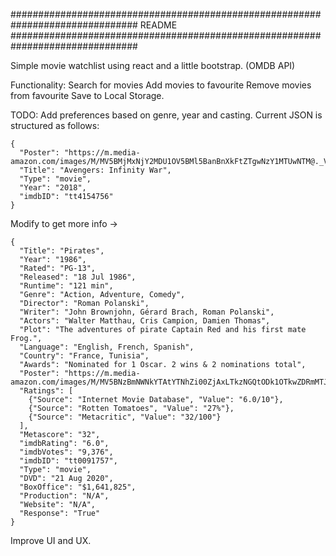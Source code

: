 ###############################################################################
                                   README
###############################################################################

Simple movie watchlist using react and a little bootstrap. (OMDB API)

Functionality:
Search for movies
Add movies to favourite
Remove movies from favourite
Save to Local Storage.

TODO:
Add preferences based on genre, year and casting.
Current JSON is structured as follows:

```
{
  "Poster": "https://m.media-amazon.com/images/M/MV5BMjMxNjY2MDU1OV5BMl5BanBnXkFtZTgwNzY1MTUwNTM@._V1_SX300.jpg",
  "Title": "Avengers: Infinity War",
  "Type": "movie",
  "Year": "2018",
  "imdbID": "tt4154756"
}
```
Modify to get more info ->
```
{
  "Title": "Pirates",
  "Year": "1986",
  "Rated": "PG-13",
  "Released": "18 Jul 1986",
  "Runtime": "121 min",
  "Genre": "Action, Adventure, Comedy",
  "Director": "Roman Polanski",
  "Writer": "John Brownjohn, Gérard Brach, Roman Polanski",
  "Actors": "Walter Matthau, Cris Campion, Damien Thomas",
  "Plot": "The adventures of pirate Captain Red and his first mate Frog.",
  "Language": "English, French, Spanish",
  "Country": "France, Tunisia",
  "Awards": "Nominated for 1 Oscar. 2 wins & 2 nominations total",
  "Poster": "https://m.media-amazon.com/images/M/MV5BNzBmNWNkYTAtYTNhZi00ZjAxLTkzNGQtODk1OTkwZDRmMTJmL2ltYWdlL2ltYWdlXkEyXkFqcGdeQXVyNjc1NTYyMjg@._V1_SX300.jpg",
  "Ratings": [
    {"Source": "Internet Movie Database", "Value": "6.0/10"},
    {"Source": "Rotten Tomatoes", "Value": "27%"},
    {"Source": "Metacritic", "Value": "32/100"}
  ],
  "Metascore": "32",
  "imdbRating": "6.0",
  "imdbVotes": "9,376",
  "imdbID": "tt0091757",
  "Type": "movie",
  "DVD": "21 Aug 2020",
  "BoxOffice": "$1,641,825",
  "Production": "N/A",
  "Website": "N/A",
  "Response": "True"
}
```
Improve UI and UX.
